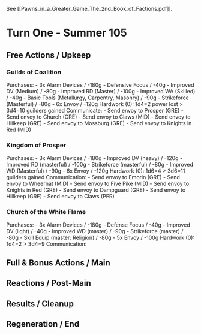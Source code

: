 See [[Pawns_in_a_Greater_Game_The_2nd_Book_of_Factions.pdf]].
# Turn One - Summer 105
## Free Actions / Upkeep
### Guilds of Coalition
Purchases:
	- 3x Alarm Devices / -180g
	- Defensive Focus / -40g
	- Improved DV (Medium) / -80g
	- Improved RD (Master) / -100g
	- Improved WA (Skilled) / -40g
	- Basic Tools (Metallurgy, Carpentry, Masonry) / -90g
	- Strikeforce (Masterful) / -80g
	- 6x Envoy / -120g
Hardwork (0): 1d4=2 power lost > 3d4=10 guilders gained
Communicate:
	- Send envoy to Prosper (GRE)
	- Send envoy to Church (GRE)
	- Send envoy to Claws (MID)
	- Send envoy to Hillkeep (GRE)
	- Send envoy to Mossburg (GRE)
	- Send envoy to Knights in Red (MID)
### Kingdom of Prosper
Purchases:
	- 3x Alarm Devices / -180g
	- Improved DV (heavy) / -120g
	- Improved RD (masterful) / -100g
	- Strikeforce (masterful) / -80g
	- Improved WD (Masterful) / -90g
	- 6x Envoy / -120g
Hardwork (0): 1d6=4 > 3d6=11 guilders gained
Communication:
	- Send envoy to Emorin (GRE)
	- Send envoy to Wheernat (MID)
	- Send envoy to Five Pike (MID)
	- Send envoy to Knights in Red (GRE)
	- Send envoy to Dampguard (GRE)
	- Send envoy to Hillkeep (GRE)
	- Send envoy to Claws (PER)
### Church of the White Flame
Purchases:
	- 3x Alarm Devices / -180g
	- Defense Focus / -40g
	- Improved DV (light) / -40g
	- Improved WD (master) / -90g
	- Strikeforce (master) / -80g
	- Skill Equip (master: Religion) / -80g
	- 5x Envoy / -100g
Hardwork (0): 1d4=2 > 3d4=9
Communication:

## Full & Bonus Actions / Main
## Reactions / Post-Main
## Results / Cleanup
## Regeneration / End